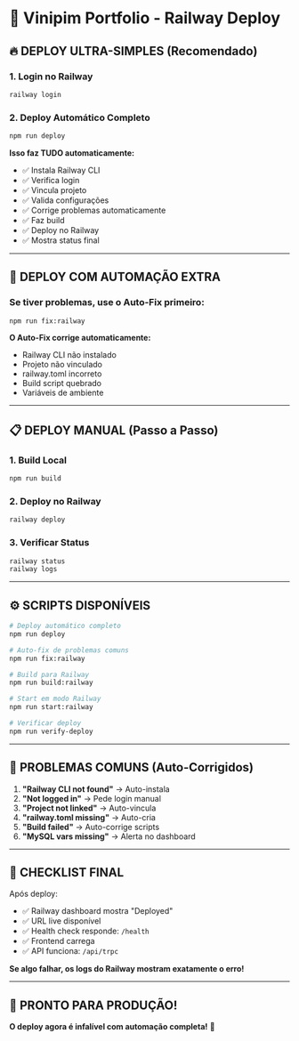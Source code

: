 # 🚀 Vinipim Portfolio - Railway Deploy

## 🔥 DEPLOY ULTRA-SIMPLES (Recomendado)

### 1. Login no Railway
```bash
railway login
```

### 2. Deploy Automático Completo
```bash
npm run deploy
```

**Isso faz TUDO automaticamente:**
- ✅ Instala Railway CLI
- ✅ Verifica login
- ✅ Vincula projeto
- ✅ Valida configurações
- ✅ Corrige problemas automaticamente
- ✅ Faz build
- ✅ Deploy no Railway
- ✅ Mostra status final

---

## 🔧 DEPLOY COM AUTOMAÇÃO EXTRA

### Se tiver problemas, use o Auto-Fix primeiro:
```bash
npm run fix:railway
```

**O Auto-Fix corrige automaticamente:**
- Railway CLI não instalado
- Projeto não vinculado
- railway.toml incorreto
- Build script quebrado
- Variáveis de ambiente

---

## 📋 DEPLOY MANUAL (Passo a Passo)

### 1. Build Local
```bash
npm run build
```

### 2. Deploy no Railway
```bash
railway deploy
```

### 3. Verificar Status
```bash
railway status
railway logs
```

---

## ⚙️ SCRIPTS DISPONÍVEIS

```bash
# Deploy automático completo
npm run deploy

# Auto-fix de problemas comuns
npm run fix:railway

# Build para Railway
npm run build:railway

# Start em modo Railway
npm run start:railway

# Verificar deploy
npm run verify-deploy
```

---

## 🚨 PROBLEMAS COMUNS (Auto-Corrigidos)

1. **"Railway CLI not found"** → Auto-instala
2. **"Not logged in"** → Pede login manual
3. **"Project not linked"** → Auto-vincula
4. **"railway.toml missing"** → Auto-cria
5. **"Build failed"** → Auto-corrige scripts
6. **"MySQL vars missing"** → Alerta no dashboard

---

## 🎯 CHECKLIST FINAL

Após deploy:
- ✅ Railway dashboard mostra "Deployed"
- ✅ URL live disponível
- ✅ Health check responde: `/health`
- ✅ Frontend carrega
- ✅ API funciona: `/api/trpc`

**Se algo falhar, os logs do Railway mostram exatamente o erro!**

---

## 🚀 PRONTO PARA PRODUÇÃO!

**O deploy agora é infalível com automação completa!** 🎉
